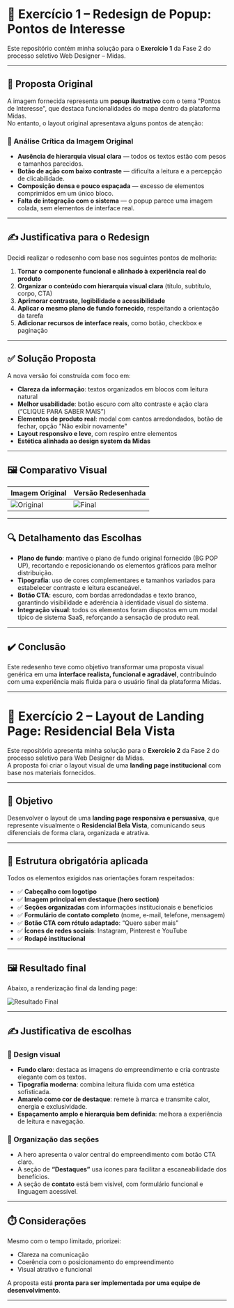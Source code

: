 # 🧭 Exercício 1 – Redesign de Popup: Pontos de Interesse

Este repositório contém minha solução para o **Exercício 1** da Fase 2 do processo seletivo Web Designer – Midas.

---

## 📌 Proposta Original

A imagem fornecida representa um **popup ilustrativo** com o tema "Pontos de Interesse", que destaca funcionalidades do mapa dentro da plataforma Midas.  
No entanto, o layout original apresentava alguns pontos de atenção:

### 🧩 Análise Crítica da Imagem Original

- **Ausência de hierarquia visual clara** — todos os textos estão com pesos e tamanhos parecidos.
- **Botão de ação com baixo contraste** — dificulta a leitura e a percepção de clicabilidade.
- **Composição densa e pouco espaçada** — excesso de elementos comprimidos em um único bloco.
- **Falta de integração com o sistema** — o popup parece uma imagem colada, sem elementos de interface real.

---

## ✍️ Justificativa para o Redesign

Decidi realizar o redesenho com base nos seguintes pontos de melhoria:

1. **Tornar o componente funcional e alinhado à experiência real do produto**
2. **Organizar o conteúdo com hierarquia visual clara** (título, subtítulo, corpo, CTA)
3. **Aprimorar contraste, legibilidade e acessibilidade**
4. **Aplicar o mesmo plano de fundo fornecido**, respeitando a orientação da tarefa
5. **Adicionar recursos de interface reais**, como botão, checkbox e paginação

---

## ✅ Solução Proposta

A nova versão foi construída com foco em:

- **Clareza da informação**: textos organizados em blocos com leitura natural
- **Melhor usabilidade**: botão escuro com alto contraste e ação clara (“CLIQUE PARA SABER MAIS”)
- **Elementos de produto real**: modal com cantos arredondados, botão de fechar, opção "Não exibir novamente"
- **Layout responsivo e leve**, com respiro entre elementos
- **Estética alinhada ao design system da Midas**

---

## 🖼️ Comparativo Visual

| Imagem Original                         | Versão Redesenhada                          |
|----------------------------------------|---------------------------------------------|
| ![Original](https://raw.githubusercontent.com/juangtddev/teste-MIDAS/refs/heads/main/2025%20-%20Processo%20Seletivo%20_%20Web%20Designer%20J%C3%BAnior/Exerc%C3%ADcio%201%20-%20Resposta/POPUP.jpg) | ![Final](https://raw.githubusercontent.com/juangtddev/teste-MIDAS/refs/heads/main/2025%20-%20Processo%20Seletivo%20_%20Web%20Designer%20J%C3%BAnior/Exerc%C3%ADcio%201%20-%20Resposta/3%20-%20Final.png) |

---

## 🔍 Detalhamento das Escolhas

- **Plano de fundo**: mantive o plano de fundo original fornecido (BG POP UP), recortando e reposicionando os elementos gráficos para melhor distribuição.
- **Tipografia**: uso de cores complementares e tamanhos variados para estabelecer contraste e leitura escaneável.
- **Botão CTA**: escuro, com bordas arredondadas e texto branco, garantindo visibilidade e aderência à identidade visual do sistema.
- **Integração visual**: todos os elementos foram dispostos em um modal típico de sistema SaaS, reforçando a sensação de produto real.

---

## ✔️ Conclusão

Este redesenho teve como objetivo transformar uma proposta visual genérica em uma **interface realista, funcional e agradável**, contribuindo com uma experiência mais fluida para o usuário final da plataforma Midas.

---

# 🏡 Exercício 2 – Layout de Landing Page: Residencial Bela Vista

Este repositório apresenta minha solução para o **Exercício 2** da Fase 2 do processo seletivo para Web Designer da Midas.  
A proposta foi criar o layout visual de uma **landing page institucional** com base nos materiais fornecidos.

---

## 🎯 Objetivo

Desenvolver o layout de uma **landing page responsiva e persuasiva**, que represente visualmente o **Residencial Bela Vista**, comunicando seus diferenciais de forma clara, organizada e atrativa.

---

## 🧩 Estrutura obrigatória aplicada

Todos os elementos exigidos nas orientações foram respeitados:

- ✅ **Cabeçalho com logotipo**
- ✅ **Imagem principal em destaque (hero section)**
- ✅ **Seções organizadas** com informações institucionais e benefícios
- ✅ **Formulário de contato completo** (nome, e-mail, telefone, mensagem)
- ✅ **Botão CTA com rótulo adaptado**: “Quero saber mais”
- ✅ **Ícones de redes sociais**: Instagram, Pinterest e YouTube
- ✅ **Rodapé institucional**

---

## 🖼️ Resultado final

Abaixo, a renderização final da landing page:

![Resultado Final](https://github.com/juangtddev/teste-MIDAS/blob/main/2025%20-%20Processo%20Seletivo%20_%20Web%20Designer%20J%C3%BAnior/Exerc%C3%ADcio%202%20-%20Resposta/Final%202.png)

---

## ✍️ Justificativa de escolhas

### 🎨 Design visual
- **Fundo claro**: destaca as imagens do empreendimento e cria contraste elegante com os textos.
- **Tipografia moderna**: combina leitura fluida com uma estética sofisticada.
- **Amarelo como cor de destaque**: remete à marca e transmite calor, energia e exclusividade.
- **Espaçamento amplo e hierarquia bem definida**: melhora a experiência de leitura e navegação.

### 🧠 Organização das seções
- A hero apresenta o valor central do empreendimento com botão CTA claro.
- A seção de **“Destaques”** usa ícones para facilitar a escaneabilidade dos benefícios.
- A seção de **contato** está bem visível, com formulário funcional e linguagem acessível.

---

## ⏱️ Considerações

Mesmo com o tempo limitado, priorizei:
- Clareza na comunicação
- Coerência com o posicionamento do empreendimento
- Visual atrativo e funcional

A proposta está **pronta para ser implementada por uma equipe de desenvolvimento**.

---

